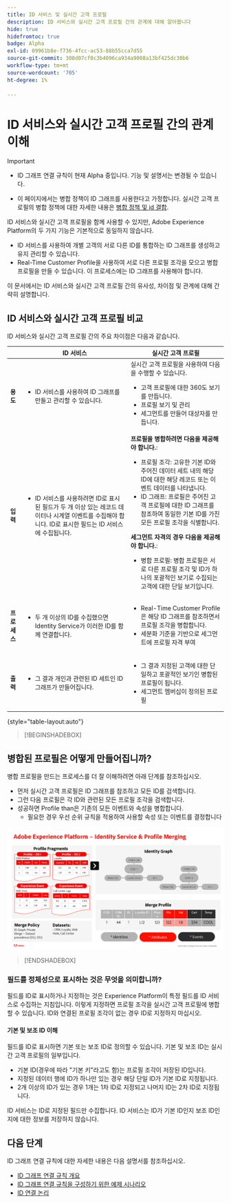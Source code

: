 ```yaml
---
title: ID 서비스 및 실시간 고객 프로필
description: ID 서비스와 실시간 고객 프로필 간의 관계에 대해 알아봅니다
hide: true
hidefromtoc: true
badge: Alpha
exl-id: 09961b8e-f736-4fcc-ac53-88b55cca7d55
source-git-commit: 308d07cf0c3b4096ca934a9008a13bf425dc30b6
workflow-type: tm+mt
source-wordcount: '705'
ht-degree: 1%

---
```


# ID 서비스와 실시간 고객 프로필 간의 관계 이해

>[!IMPORTANT]
>
>* ID 그래프 연결 규칙이 현재 Alpha 중입니다. 기능 및 설명서는 변경될 수 있습니다.
>
>* 이 페이지에서는 병합 정책이 ID 그래프를 사용한다고 가정합니다. 실시간 고객 프로필의 병합 정책에 대한 자세한 내용은 [병합 정책 및 id 결합](../../profile/merge-policies/overview.md#identity-stitching).

ID 서비스와 실시간 고객 프로필을 함께 사용할 수 있지만, Adobe Experience Platform의 두 가지 기능은 기본적으로 동일하지 않습니다.

* ID 서비스를 사용하여 개별 고객의 서로 다른 ID를 통합하는 ID 그래프를 생성하고 유지 관리할 수 있습니다.
* Real-Time Customer Profile을 사용하여 서로 다른 프로필 조각을 모으고 병합 프로필을 만들 수 있습니다. 이 프로세스에는 ID 그래프를 사용해야 합니다.

이 문서에서는 ID 서비스와 실시간 고객 프로필 간의 유사성, 차이점 및 관계에 대해 간략히 설명합니다.

## ID 서비스와 실시간 고객 프로필 비교

ID 서비스와 실시간 고객 프로필 간의 주요 차이점은 다음과 같습니다.

| | ID 서비스 | 실시간 고객 프로필 |
| --- | --- |--- |
| **용도** | <ul><li>ID 서비스를 사용하여 ID 그래프를 만들고 관리할 수 있습니다.</li></ul> | 실시간 고객 프로필을 사용하여 다음을 수행할 수 있습니다. <ul><li>고객 프로필에 대한 360도 보기를 만듭니다.</li><li>프로필 보기 및 관리</li><li>세그먼트를 만들어 대상자를 만듭니다.</li></ul> |
| **입력** | <ul><li>ID 서비스를 사용하려면 ID로 표시된 필드가 두 개 이상 있는 레코드 데이터나 시계열 이벤트를 수집해야 합니다. ID로 표시한 필드는 ID 서비스에 수집됩니다.</li></ul> | **프로필을 병합하려면 다음을 제공해야 합니다.**: <ul><li>프로필 조각: 고유한 기본 ID와 주어진 데이터 세트 내의 해당 ID에 대한 해당 레코드 또는 이벤트 데이터를 나타냅니다.</li><li>ID 그래프: 프로필은 주어진 고객 프로필에 대한 ID 그래프를 참조하여 동일한 기본 ID를 가진 모든 프로필 조각을 식별합니다.</li></ul> **세그먼트 자격의 경우 다음을 제공해야 합니다.**: <ul><li>병합 프로필: 병합 프로필은 서로 다른 프로필 조각 및 ID가 하나의 포괄적인 보기로 수집되는 고객에 대한 단일 보기입니다.</li></ul> |
| **프로세스** | <ul><li>두 개 이상의 ID를 수집했으면 Identity Service가 이러한 ID를 함께 연결합니다.</li></ul> | <ul><li>Real-Time Customer Profile은 해당 ID 그래프를 참조하면서 프로필 조각을 병합합니다.</li><li>세분화 기준을 기반으로 세그먼트에 프로필 자격 부여</li></ul> |
| **출력** | <ul><li>그 결과 개인과 관련된 ID 세트인 ID 그래프가 만들어집니다.</li></ul> | <ul><li>그 결과 지정된 고객에 대한 단일하고 포괄적인 보기인 병합된 프로필이 됩니다.</li><li>세그먼트 멤버십이 정의된 프로필</li></ul> |

{style="table-layout:auto"}

>[!BEGINSHADEBOX]

## 병합된 프로필은 어떻게 만들어집니까?

병합 프로필을 만드는 프로세스를 더 잘 이해하려면 아래 단계를 참조하십시오.

* 먼저 실시간 고객 프로필은 ID 그래프를 참조하고 모든 ID를 검색합니다.
* 그런 다음 프로필은 각 ID와 관련된 모든 프로필 조각을 검색합니다.
* 성공하면 Profile than은 기존의 모든 이벤트와 속성을 병합합니다.
   * 필요한 경우 우선 순위 규칙을 적용하여 사용할 속성 또는 이벤트를 결정합니다

![ID 서비스 및 프로필 병합의 작동 방식을 자세히 설명하는 순서도입니다.](../images/identity-settings/identity-and-profile.png)

>[!ENDSHADEBOX]

### 필드를 정체성으로 표시하는 것은 무엇을 의미합니까?

필드를 ID로 표시하거나 지정하는 것은 Experience Platform이 특정 필드를 ID 서비스로 수집하는 지침입니다. 이렇게 지정하면 프로필 조각을 실시간 고객 프로필에 병합할 수 있습니다. ID와 연결된 프로필 조각이 없는 경우 ID로 지정하지 마십시오.

#### 기본 및 보조 ID 이해

필드를 ID로 표시하면 기본 또는 보조 ID로 정의할 수 있습니다. 기본 및 보조 ID는 실시간 고객 프로필의 일부입니다.

* 기본 ID(경우에 따라 &quot;기본 키&quot;라고도 함)는 프로필 조각이 저장된 ID입니다.
* 지정된 데이터 행에 ID가 하나만 있는 경우 해당 단일 ID가 기본 ID로 지정됩니다.
* 2개 이상의 ID가 있는 경우 1개는 1차 ID로 지정되고 나머지 ID는 2차 ID로 지정됩니다.

ID 서비스는 ID로 지정된 필드만 수집합니다. ID 서비스는 ID가 기본 ID인지 보조 ID인지에 대한 정보를 저장하지 않습니다.

## 다음 단계

ID 그래프 연결 규칙에 대한 자세한 내용은 다음 설명서를 참조하십시오.

* [ID 그래프 연결 규칙 개요](./overview.md)
* [ID 그래프 연결 규칙을 구성하기 위한 예제 시나리오](./example-scenarios.md)
* [ID 연결 논리](./identity-linking-logic.md)
